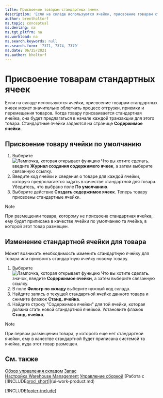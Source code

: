 ```yaml
---
title: Присвоение товарам стандартных ячеек
description: 'Если на складе используются ячейки, присвоение товарам стандартных ячеек может значительно облегчить процесс отгрузки, приемки и перемещения товаров.'
author: brentholtorf
ms.topic: conceptual
ms.devlang: na
ms.tgt_pltfrm: na
ms.workload: na
ms.search.keywords: null
ms.search.form: '7371, 7374, 7379'
ms.date: 06/25/2021
ms.author: bholtorf
---
```

# Присвоение товарам стандартных ячеек
Если на складе используются ячейки, присвоение товарам стандартных ячеек может значительно облегчить процесс отгрузки, приемки и перемещения товаров. Когда товару присваивается стандартная ячейка, она будет предлагаться в начале каждой транзакции для этого товара. Стандартные ячейки задаются на странице **Содержимое ячейки**.  

## Присвоение товару ячейки по умолчанию
1.  Выберите ![Лампочка, которая открывает функцию Что вы хотите сделать.](media/ui-search/search_small.png "Что вы хотите сделать") введите **Журнал создания содержимого ячеек**, а затем выберите связанную ссылку.  
2.  Введите код ячейки и сведения о товаре для каждой ячейки, которую предполагается задать в качестве стандартной для товара. Убедитесь, что выбрано поле **По умолчанию**.  
3.  Выберите действие **Создать содержимое ячеек**. Теперь товару присвоены стандартные ячейки.  

> [!NOTE]  
>  При размещении товара, которому не присвоена стандартная ячейка, ему будет приписана в качестве ячейки по умолчанию та ячейка, в которой этот товар размещен.  

## Изменение стандартной ячейки для товара  
Может возникать необходимость изменить стандартную ячейку для товара или присвоить стандартную ячейку новому товару.
1.  Выберите ![Лампочка, которая открывает функцию Что вы хотите сделать.](media/ui-search/search_small.png "Что вы хотите сделать") значок, введите **Содержимое ячейки**, а затем выберите связанную ссылку.  
2.  В поле **Фильтр по складу** выберите нужный код склада.  
3.  Найдите запись о текущей стандартной ячейке данного товара и снимите флажок **Станд. ячейка**.  
4.  Найдите строку "Содержимое ячейки" для той ячейки, которая должна стать новой стандартной ячейкой. Установите флажок **Станд. ячейка**.  

> [!NOTE]  
>  При первом размещении товара, у которого еще нет стандартной ячейки, ему в качестве стандартной будет приписана системой та ячейка, куда этот товар размещен.  

## См. также  
[Обзор управления складом](design-details-warehouse-management.md)
[Запас](inventory-manage-inventory.md)  
[Настройка Warehouse Management](warehouse-setup-warehouse.md) 
[Управление сборкой](assembly-assemble-items.md)
[Работа с [!INCLUDE[prod_short](includes/prod_short.md)]](ui-work-product.md)


[!INCLUDE[footer-include](includes/footer-banner.md)]